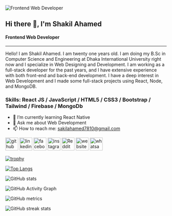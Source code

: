 ![Frontend Web Developer](https://i.ibb.co/tcFZtwz/Whats-App-Image-2022-10-13-at-8-54-42-PM.jpg)
## Hi there 👋, I'm Shakil Ahamed
#### Frontend Web Developer

<hr/> 

Hello! I am Shakil Ahamed. I am twenty one years old. I am doing my B.Sc in Computer Science and Engineering at Dhaka International University right now and I specialize in Web Designing and Development. I am working as a full-stack developer for the past years, and I have extensive experience with both front-end and back-end development. I have a deep interest in Web Development and I made some full-stack projects using React, Node, and MongoDB.

### Skills: React JS / JavaScript / HTML5 / CSS3 / Bootstrap / Tailwind / Firebase / MongoDb 
 
- 🌱 I’m currently learning React Native 
- 💬 Ask me about Web Development 
- 📫 How to reach me: sakilahamed7810@gmail.com 


[<img src='https://cdn.jsdelivr.net/npm/simple-icons@3.0.1/icons/github.svg' alt='github' height='40'>](https://github.com/Sakil71)  [<img src='https://cdn.jsdelivr.net/npm/simple-icons@3.0.1/icons/linkedin.svg' alt='linkedin' height='40'>](https://www.linkedin.com/in//shakil-ahamed-097164177//)  [<img src='https://cdn.jsdelivr.net/npm/simple-icons@3.0.1/icons/facebook.svg' alt='facebook' height='40'>](https://www.facebook.com/sakil2171)  [<img src='https://cdn.jsdelivr.net/npm/simple-icons@3.0.1/icons/instagram.svg' alt='instagram' height='40'>](https://www.instagram.com/sakil6566//)  [<img src='https://cdn.jsdelivr.net/npm/simple-icons@3.0.1/icons/reddit.svg' alt='Reddit' height='40'>](https://www.reddit.com/user/Sakil71)  [<img src='https://cdn.jsdelivr.net/npm/simple-icons@3.0.1/icons/icloud.svg' alt='website' height='40'>](https://shakil-ahamed-21.netlify.app/)  [<img src='https://cdn.jsdelivr.net/npm/simple-icons@3.0.1/icons/whatsapp.svg' alt='whatsapp' height='40'>](+8801794267010)  

[![trophy](https://github-profile-trophy.vercel.app/?username=Sakil71)](https://github.com/ryo-ma/github-profile-trophy)

[![Top Langs](https://github-readme-stats.vercel.app/api/top-langs/?username=Sakil71)](https://github.com/anuraghazra/github-readme-stats)

![GitHub stats](https://github-readme-stats.vercel.app/api?username=Sakil71&show_icons=true&count_private=true)  

![GitHub Activity Graph](https://activity-graph.herokuapp.com/graph?username=Sakil71)  

![GitHub metrics](https://metrics.lecoq.io/Sakil71)  

![GitHub streak stats](https://streak-stats.demolab.com/?user=Sakil71)  
 
